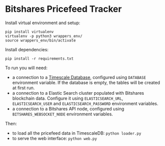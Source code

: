 # Bitshares Pricefeed Tracker

Install virtual environment and setup:

    pip install virtualenv
    virtualenv -p python3 wrappers_env/
    source wrappers_env/bin/activate

Install dependencies:

    pip install -r requirements.txt

To run you will need:

  - a connection to a [Timescale Database](https://www.timescale.com/), configured using `DATABASE` environment variable. If the database is empty, the tables will be created at first run.
  - a connection to a Elastic Search cluster populated with Bitshares blockchain data. Configure it using `ELASTICSEARCH_URL`, `ELASTICSEARCH_USER` and `ELASTICSEARCH_PASSWORD` environment variables.
  - a connection to a Bitshares API node, configured using `BITSHARES_WEBSOCKET_NODE` environment variables.

Then:

  - to load all the pricefeed data in TimescaleDB: `python loader.py`
  - to serve the web interface: `python web.py`
